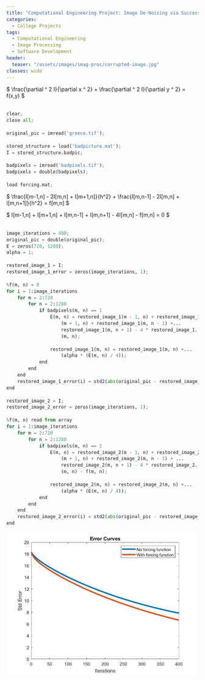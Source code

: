 ```yaml
---
title: "Computational Engineering Project: Image De-Noising via Successive Overrelaxation"
categories:
  - College Projects
tags:
  - Computational Engineering
  - Image Processing
  - Software Development
header:
  teaser: "/assets/images/imag-proc/corrupted-image.jpg"
classes: wide
---
```


$ \frac{\partial ^ 2 I}{\partial x ^ 2} + \frac{\partial ^ 2 I}{\partial y ^ 2} = f(x,y) $

~~~py

clear;
close all;

original_pic = imread('greece.tif');

stored_structure = load('badpicture.mat');
I = stored_structure.badpic;

badpixels = imread('badpixels.tif');
badpixels = double(badpixels);

load forcing.mat;
~~~

$ \frac{I[m-1,n] - 2I[m,n] + I[m+1,n]}{h^2} + \frac{I[m,n-1] - 2I[m,n] + I[m,n+1]}{h^2} = f[m,n] $

$ I[m-1,n] + I[m+1,n] + I[m,n-1] + I[m,n+1] - 4I[m,n] - f[m,n] = 0 $

~~~py

image_iterations = 400;
original_pic = double(original_pic);
E = zeros(720, 1280);
alpha = 1;

restored_image_1 = I;
restored_image_1_error = zeros(image_iterations, 1);

%f(m, n) = 0
for i = 1:image_iterations   
    for m = 2:720
        for n = 2:1280
            if badpixels(m, n) == 1
                E(m, n) = restored_image_1(m - 1, n) + restored_image_1...
                    (m + 1, n) + restored_image_1(m, n - 1) +...
                    restored_image_1(m, n + 1) - 4 * restored_image_1...
                    (m, n);
                
                restored_image_1(m, n) = restored_image_1(m, n) +...
                    (alpha * (E(m, n) / 4));
            end
        end
    end
    restored_image_1_error(i) = std2(abs(original_pic - restored_image_1));
end

restored_image_2 = I;
restored_image_2_error = zeros(image_iterations, 1);

%f(m, n) read from array
for i = 1:image_iterations
    for m = 2:720
        for n = 2:1280
            if badpixels(m, n) == 1
                E(m, n) = restored_image_2(m - 1, n) + restored_image_2...
                    (m + 1, n) + restored_image_2(m, n - 1) + ...
                    restored_image_2(m, n + 1) - 4 * restored_image_2...
                    (m, n) - f(m, n);
                
                restored_image_2(m, n) = restored_image_2(m, n) +...
                    (alpha * (E(m, n) / 4));
            end
        end
    end
    restored_image_2_error(i) = std2(abs(original_pic - restored_image_2));
end
~~~

<img src="/assets/images/imag-proc/imag-proc-results.jpg" alt="" width="500" class="center"> 
